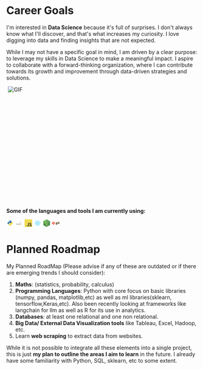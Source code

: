 # Career Goals

I'm interested in **Data Science** because it's full of surprises. I don't always know what I'll discover, and that's what increases my curiosity. I love digging into data and finding insights that are not expected.

While I may not have a specific goal in mind, I am driven by a clear purpose: to leverage my skills in Data Science to make a meaningful impact. I aspire to collaborate with a forward-thinking organization, where I can contribute towards its growth and improvement through data-driven strategies and solutions.


  <img align="right" alt="GIF" src="https://github.com/abhisheknaiidu/abhisheknaiidu/blob/master/code.gif?raw=true" width="500" height="320" />
  

**Some of the languages and tools I am currently using:**  

<code><img height="20" src="https://raw.githubusercontent.com/github/explore/80688e429a7d4ef2fca1e82350fe8e3517d3494d/topics/python/python.png"></code>
<code><img height="20" src="https://raw.githubusercontent.com/github/explore/80688e429a7d4ef2fca1e82350fe8e3517d3494d/topics/mysql/mysql.png"></code>
<code><img height="20" src="https://raw.githubusercontent.com/github/explore/80688e429a7d4ef2fca1e82350fe8e3517d3494d/topics/javascript/javascript.png"></code>
<code><img height="20" src="https://raw.githubusercontent.com/github/explore/80688e429a7d4ef2fca1e82350fe8e3517d3494d/topics/react/react.png"></code>
<code><img height="20" src="https://raw.githubusercontent.com/github/explore/80688e429a7d4ef2fca1e82350fe8e3517d3494d/topics/nodejs/nodejs.png"></code>
<code><img height="20" src="https://raw.githubusercontent.com/github/explore/80688e429a7d4ef2fca1e82350fe8e3517d3494d/topics/git/git.png"></code>

# Planned Roadmap

My Planned RoadMap (Please advise if any of these are outdated or if there are emerging trends I should consider):

1. **Maths**: (statistics, probability, calculus)
2. **Programming Languages**: Python with core focus on basic libraries (numpy, pandas, matplotlib,etc) as well as ml libraries(sklearn, tensorflow,Keras,etc). Also been recently looking at frameworks like langchain for llm as well as R for its use in analytics.
3. **Databases**: at least one relational and one non relational.
4. **Big Data/ External Data Visualization tools** like Tableau, Excel, Hadoop, etc.
5. Learn **web scraping** to extract data from websites.

While it is not possible to integrate all these elements into a single project, this is just **my plan to outline the areas I aim to learn** in the future. I already have some familiarity with Python, SQL, sklearn, etc to some extent.


<!-- ```bash
npm run dev
# or
yarn dev
# or
pnpm dev
# or
bun dev
```


This will be hosted in Link `nextjs-tuto-virid.vercel.app`

`Do pull this new updates to your machines`

STEP 1:
Creating a Router in Next.js:

Rename your [your_url] folder with the link it redirects to. eg: "~/Piyush" would be Piyush. [case sensitive]
You can do more research on different cases in folder architecture. eg: difference between (ayush) and ayush.



STEP 2:
Create a Page.tsx file with layout.tsx

(layout.tsx) file lets you statically load components in every subpages. Eg: Components like Header,Footer or Context may be included in layout.tsx


You can start editing the page by modifying `~/page.tsx`. The page auto-updates as you edit the file.
 -->

